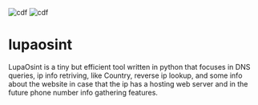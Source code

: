 ![cdf](https://user-images.githubusercontent.com/44644302/233468334-605a5f76-7721-4da3-8e34-ddf713e2d7a0.jpg)
![cdf](https://user-images.githubusercontent.com/44644302/233467217-c76bbd7e-0089-4916-bc79-68b424323dcf.jpg)
# lupaosint
LupaOsint is a tiny but efficient tool written in python that focuses in DNS queries, ip info retriving, like Country, reverse ip lookup, and some info about the website in case that the ip has a hosting web server and in the future phone number info gathering features.
